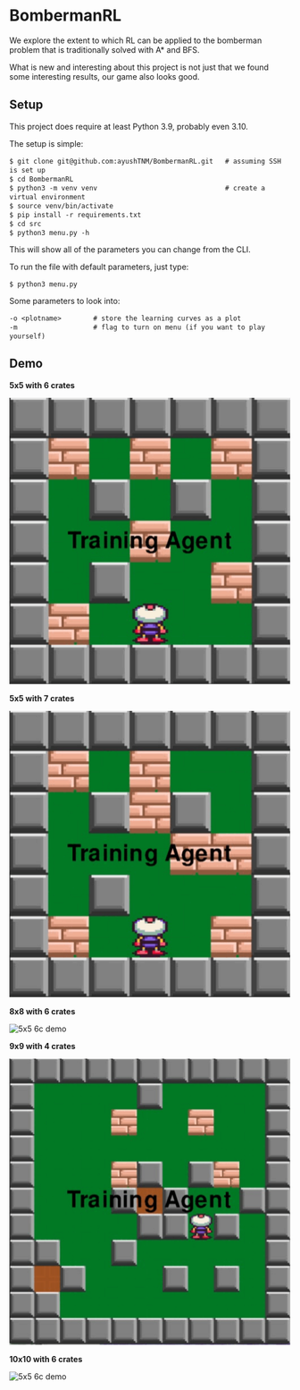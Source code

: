 BombermanRL
===========

We explore the extent to which RL can be applied to the bomberman problem that is traditionally solved with A* and BFS.

What is new and interesting about this project is not just that we found some interesting results, our game also looks good.

Setup
-----
This project does require at least Python 3.9, probably even 3.10.

The setup is simple:

    $ git clone git@github.com:ayushTNM/BombermanRL.git   # assuming SSH is set up
    $ cd BombermanRL
    $ python3 -m venv venv                                # create a virtual environment
    $ source venv/bin/activate
    $ pip install -r requirements.txt
    $ cd src
    $ python3 menu.py -h

This will show all of the parameters you can change from the CLI.

To run the file with default parameters, just type:

    $ python3 menu.py

Some parameters to look into:

    -o <plotname>        # store the learning curves as a plot
    -m                   # flag to turn on menu (if you want to play yourself)

Demo
----

**5x5 with 6 crates**

<fig>
<img src="https://github.com/ayushTNM/BombermanRL/blob/main/assets/readme/5x6c.gif" width="512" height="512" alt="5x5 6c demo"/>
</fig>

**5x5 with 7 crates**

<fig>
<img src="https://github.com/ayushTNM/BombermanRL/blob/main/assets/readme/5x7c.gif" width="512" height="512" alt="5x5 6c demo"/>
</fig>

**8x8 with 6 crates**

<fig>
<img src="https://github.com/ayushTNM/BombermanRL/blob/main/assets/readme/8x6c.gif" width="512" height="512" alt="5x5 6c demo"/>
</fig>


**9x9 with 4 crates**

<fig>
<img src="https://github.com/ayushTNM/BombermanRL/blob/main/assets/readme/9x4c.gif" width="512" height="512" alt="5x5 6c demo"/>
</fig>
  
**10x10 with 6 crates**

<fig>
<img src="https://github.com/ayushTNM/BombermanRL/blob/main/assets/readme/10x6c.gif" width="512" height="512" alt="5x5 6c demo"/>
</fig>